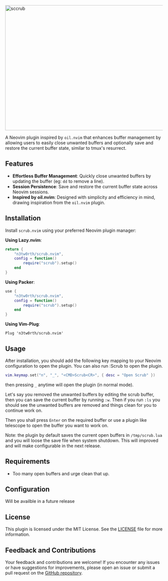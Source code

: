 <img width="1000" height="400" alt="sccrub" src="https://github.com/user-attachments/assets/7d5fef47-93c5-47ce-bb3c-511d1193dee0" />


A Neovim plugin inspired by `oil.nvim` that enhances buffer management by allowing users to easily close unwanted buffers and optionally save and restore the current buffer state, similar to tmux's resurrect.


## Features

* **Effortless Buffer Management**: Quickly close unwanted buffers by updating the buffer (eg: `dd` to remove a line).
* **Session Persistence**: Save and restore the current buffer state across Neovim sessions.
* **Inspired by oil.nvim**: Designed with simplicity and efficiency in mind, drawing inspiration from the `oil.nvim` plugin.


## Installation

Install `scrub.nvim` using your preferred Neovim plugin manager:

**Using Lazy.nvim**:

```lua
return {
    "n3tw0rth/scrub.nvim",
    config = function()
        require("scrub").setup()
    end
}
```

**Using Packer**:

```lua
use {
    "n3tw0rth/scrub.nvim",
    config = function()
        require("scrub").setup()
    end
}
```

**Using Vim-Plug**:

```vim
Plug 'n3tw0rth/scrub.nvim'
```

## Usage

After installation, you should add the following key mapping to your Neovim configuration to open the plugin. You can also run :Scrub to open the plugin.

```lua
vim.keymap.set("n", "_", "<CMD>Scrub<CR>", { desc = "Open Scrub" })
```

then pressing `_` anytime will open the plugin (in normal mode).

Let's say you removed the unwanted buffers by editing the scrub buffer, then you can save the current buffer by running `:w`. Then if you run `:ls` you should see the unwanted buffers are removed and things clean for you to continue work on.

Then you shall press `Enter` on the required buffer or use a plugin like telescope to open the buffer you want to work on.

Note: the plugin by default saves the current open buffers in `/tmp/scrub.lua` and you will loose the save file when system shutdown. This will improved and will make configurable in the next release.


## Requirements

- Too many open buffers and urge clean that up. 


## Configuration

Will be availble in a future release


##  License

This plugin is licensed under the MIT License. See the [LICENSE](LICENSE) file for more information.


##  Feedback and Contributions

Your feedback and contributions are welcome! If you encounter any issues or have suggestions for improvements, please open an issue or submit a pull request on the [GitHub repository](https://github.com/n3tw0rth/scrub.nvim).
